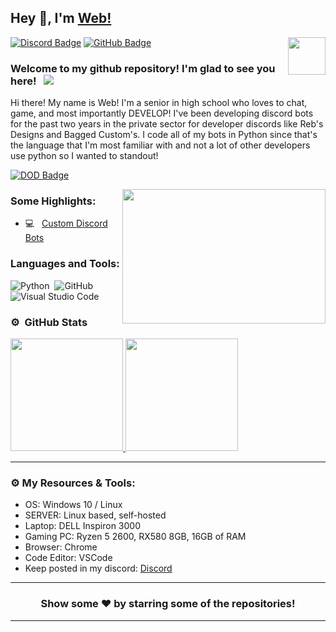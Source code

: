 ## Hey 👋, I'm [Web!](https://github.com/WebTheDev/)

<img align="right" height="60" width="60" alt="" src="https://media.discordapp.net/attachments/688500638996234302/813894009889226782/logo.png?width=676&height=676" />

[![Discord Badge](https://img.shields.io/badge/-Discord-0e76a8?style=flat-square&logo=Discord&logoColor=white)](https://discord.gg/kejhHFrA9t)
[![GitHub Badge](https://img.shields.io/badge/-GitHub-ffffff?style=flat-square&logo=Github&logoColor=black)](https://github.com/webthedev)

### Welcome to my github repository! I'm glad to see you here! &nbsp; ![](https://komarev.com/ghpvc/?username=nat2k15&label=Views&color=red&style=plastic)

Hi there! My name is Web! I'm a senior in high school who loves to chat, game, and most importantly DEVELOP! I've been developing discord bots for the past two years in the private sector for developer discords like Reb's Designs and Bagged Custom's. I code all of my bots in Python since that's the language that I'm most familiar with and not a lot of other developers use python so I wanted to standout!


[![DOD Badge](https://img.shields.io/badge/TEAM-DEVING%20ON%20DISCORD-17a6ec?style=for-the-badge)](https://github.com/WebTheDev)

<img align="right" height="215" width="325" alt="" src="https://cdn.dribbble.com/users/416610/screenshots/4801105/coding_desk_flat_vector_ui_ux_design_illustration_motion_animation_gif2.gif" />


### Some Highlights:

- 💻 &nbsp; [Custom Discord Bots](https://discord.gg/kejhHFrA9t)


### Languages and Tools:

![Python](https://img.shields.io/badge/-Node.js-333333?style=flat&logo=node.js)&nbsp;
![GitHub](https://img.shields.io/badge/-GitHub-333333?style=flat&logo=github)&nbsp;
![Visual Studio Code](https://img.shields.io/badge/-Visual%20Studio%20Code-333333?style=flat&logo=visual-studio-code&logoColor=007ACC)&nbsp;

### ⚙️ &nbsp;GitHub Stats

<p align="left">
<a href="https://github.com/WebTheDev">
  <img height="180em" src="https://github-readme-stats-eight-theta.vercel.app/api?username=webthedev&show_icons=true&theme=react&include_all_commits=true&count_private=true"/>
  <img height="180em" src="https://github-readme-stats-eight-theta.vercel.app/api/top-langs/?username=webthedev&layout=compact&langs_count=8&theme=react"/>
</a>
</p>

---

### ⚙️ My Resources & Tools:

- OS: Windows 10 / Linux
- SERVER: Linux based, self-hosted
- Laptop: DELL Inspiron 3000
- Gaming PC: Ryzen 5 2600, RX580 8GB, 16GB of RAM
- Browser: Chrome
- Code Editor: VSCode 
- Keep posted in my discord: [Discord](https://discord.gg/kejhHFrA9t)

---

<h3 align=center>Show some ❤️ by starring some of the repositories!</h3>

---
